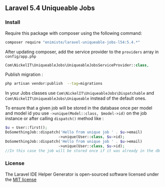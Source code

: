 ## Laravel 5.4 Uniqueable Jobs

### Install

Require this package with composer using the following command:

```bash
composer require "enimiste/laravel-uniqueable-jobs-l54:5.4.*"
```

After updating composer, add the service provider to the `providers` array in `config/app.php`

```php
Com\NickelIT\UniqueableJobs\UniqueableJobsServiceProvider::class,
```

Publish migration : 
```bash
php artisan vendor:publish  --tag=migrations
```

In your Jobs classes use `Com\NickelIT\UniqueableJobs\Dispatchable` and `Com\NickelIT\UniqueableJobs\Uniqueable` instead of the default ones.

To ensure that a given job will be stored in the database once per model and model id you use `->unique(Model::class, $model->id)` on the job instance or after calling `dispatch()` method like :
```php
$u = User::first();
DoSomethingJob::dispatch('Hello from unique job ' . $u->email)
                        ->unique(User::class, $u->id);
DoSomethingJob::dispatch('Hello from unique job ' . $u->email)
                        ->unique(User::class, $u->id);
//In this case the job will be stored once if it was already in the db
```

### License

The Laravel IDE Helper Generator is open-sourced software licensed under the [MIT license](http://opensource.org/licenses/MIT)

[link-packagist]: https://packagist.org/packages/enimiste/laravel-uniqueable-jobs-l54
[link-author]: https://github.com/enimiste
[link-contributors]: ../../contributors

